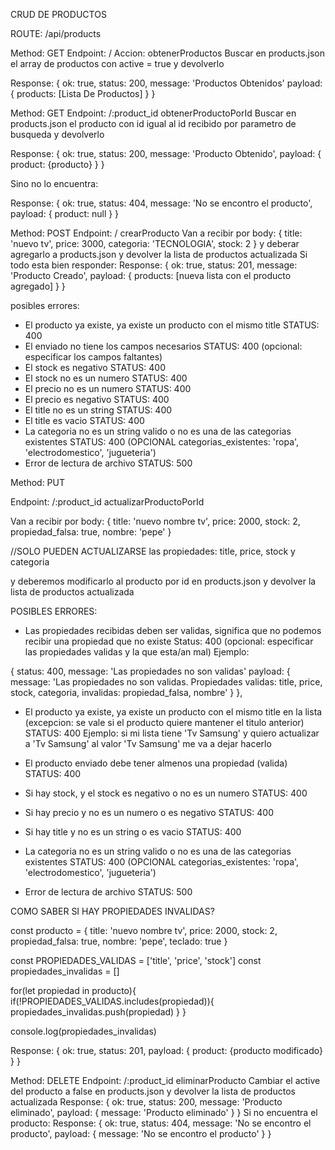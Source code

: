 CRUD DE PRODUCTOS

ROUTE: /api/products

Method: GET
Endpoint: / 
Accion: obtenerProductos
Buscar en products.json el array de productos con active = true y devolverlo

Response:
{
    ok: true,
    status: 200,
    message: 'Productos Obtenidos'
    payload: {
        products: [Lista De Productos]
    }
}


Method: GET
Endpoint: /:product_id
obtenerProductoPorId
Buscar en products.json el producto con id igual al id recibido por parametro de busqueda y devolverlo

Response:
{
    ok: true,
    status: 200,
    message: 'Producto Obtenido',
    payload: {
        product: {producto}
    }
}

Sino no lo encuentra:

Response:
{
    ok: true,
    status: 404,
    message: 'No se encontro el producto',
    payload: {
        product: null
    }
}

Method: POST
Endpoint: /
crearProducto
Van a recibir por body:
{
    title: 'nuevo tv',
    price: 3000,
    categoria: 'TECNOLOGIA',
    stock: 2
}
y deberar agregarlo a products.json y devolver la lista de productos actualizada
Si todo esta bien responder:
Response:
{
    ok: true,
    status: 201,
    message: 'Producto Creado',
    payload: {
        products: [nueva lista con el producto agregado]
    }
}

posibles errores:
- El producto ya existe, ya existe un producto con el mismo title STATUS: 400
- El enviado no tiene los campos necesarios STATUS: 400 (opcional: especificar los campos faltantes)
- El stock es negativo STATUS: 400
- El stock no es un numero STATUS: 400
- El precio no es un numero STATUS: 400
- El precio es negativo STATUS: 400
- El title no es un string STATUS: 400
- El title es vacio STATUS: 400
- La categoria no es un string valido o no es una de las categorias existentes STATUS: 400 (OPCIONAL categorias_existentes: 'ropa', 'electrodomestico', 'jugueteria')        
- Error de lectura de archivo STATUS: 500



Method: PUT

Endpoint: /:product_id
actualizarProductoPorId

Van a recibir por body:
{
    title: 'nuevo nombre tv',
    price: 2000,
    stock: 2,
    propiedad_falsa: true,
    nombre: 'pepe'
}

//SOLO PUEDEN ACTUALIZARSE las propiedades: title, price, stock y categoria


y deberemos modificarlo al producto por id en products.json y devolver la lista de productos actualizada

POSIBLES ERRORES:

- Las propiedades recibidas deben ser validas, significa que no podemos recibir una propiedad que no existe Status: 400 (opcional: especificar las propiedades validas y la que esta/an mal)
Ejemplo:

{
    status: 400,
    message: 'Las propiedades no son validas'
    payload: {
        message: 'Las propiedades no son validas. Propiedades validas: title, price, stock, categoria, invalidas: propiedad_falsa, nombre'
    }
},

- El producto ya existe, ya existe un producto con el mismo title en la lista (excepcion: se vale si el producto quiere mantener el titulo anterior) STATUS: 400
Ejemplo: si mi lista tiene 'Tv Samsung' y quiero actualizar a 'Tv Samsung' al valor 'Tv Samsung' me va a dejar hacerlo

- El producto enviado debe tener almenos una propiedad (valida) STATUS: 400
- Si hay stock, y el stock es negativo o no es un numero STATUS: 400
- Si hay precio y no es un numero o es negativo STATUS: 400
- Si hay title y no es un string o es vacio STATUS: 400
- La categoria no es un string valido o no es una de las categorias existentes STATUS: 400 (OPCIONAL categorias_existentes: 'ropa', 'electrodomestico', 'jugueteria')        
- Error de lectura de archivo STATUS: 500


COMO SABER SI HAY PROPIEDADES INVALIDAS?

const producto = {
    title: 'nuevo nombre tv',
    price: 2000,
    stock: 2,
    propiedad_falsa: true,
    nombre: 'pepe',
    teclado: true
}

const PROPIEDADES_VALIDAS = ['title', 'price', 'stock']
const propiedades_invalidas = []

for(let propiedad in producto){
    if(!PROPIEDADES_VALIDAS.includes(propiedad)){
        propiedades_invalidas.push(propiedad)
    }
}

console.log(propiedades_invalidas)

Response:
{
    ok: true,
    status: 201,
    payload: {
        product: {producto modificado}
    }
}

Method: DELETE
Endpoint: /:product_id
eliminarProducto
Cambiar el active del producto a false en products.json y devolver la lista de productos actualizada
Response:
{
    ok: true,
    status: 200,
    message: 'Producto eliminado',
    payload: {
        message: 'Producto eliminado'
    }
} 
Si no encuentra el producto:
Response:
{
    ok: true,
    status: 404,
    message: 'No se encontro el producto',
    payload: {
        message: 'No se encontro el producto'
    }
}







